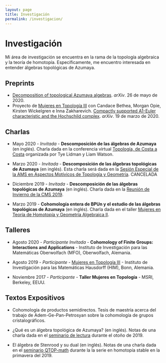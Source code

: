 ```yaml
---
layout: page
title: Investigación
permalink: /investigacion/
---
```


# Investigación

Mi área de investigación se encuentra en la rama de la topología algebraica y la teoría de homotopía. Específicamente, me encuentro interesada en entender álgebras topológicas de Azumaya.

## Preprints
* [Decomposition of topological Azumaya algebras](https://arxiv.org/abs/2005.13081). _arXiv_. 26 de mayo de 2020.
* Proyecto de [Mujeres en Topología III](https://awmadvance.org/research-networks/wit/) con Candace Bethea, Morgan Opie, Kirsten Wickelgren e Inna Zakharevich. [Compactly supported A1-Euler characteristic and the Hochschild complex](https://arxiv.org/abs/2003.09457). _arXiv_. 19 de marzo de 2020.

## Charlas
* Mayo 2020 - _Invitada_ - **Descomposición de las álgebras de Azumaya** (en inglés). Charla dada en la conferencia virtual [Topología, de Costa a Costa](http://www.math.ubc.ca/~liam/Virtual/) organizada por Tye Lidman y Liam Watson.

* Marzo 2020 - _Invitada_ - **Descomposición de las álgebras topológicas de Azumaya** (en inglés). Esta charla será dada en la [Sesión Especial de la AMS en Aspectos Motívicos de Topología y Geometría](http://www.ams.org/meetings/sectional/2273_program_ss16.html). CANCELADA

* Diciembre 2019 - _Invitada_ - **Descomposición de las álgebras topológicas de Azumaya** (en inglés). Charla dada en la [Reunión de Invierno de la CMS 2019](https://www2.cms.math.ca/Events/winter19/sessions_scientific#top).

* Marzo 2019 - **Cohomología entera de BPUn y el estudio de las álgebras topológicas de Azumaya** (en inglés). Charla dada en el taller [Mujeres en Teoría de Homotopía y Geometría Algebraica II](http://www.ub.edu/topologia/jcirici/WHTAG2/index.html).

## Talleres
* Agosto 2020 - _Participante Invitada_ - **Cohomology of Finite Groups: Interactions and Applications** - Instituto de Investigación para las Matemáticas Oberwolfach (MFO), Oberwolfach, Alemania.

* Agosto 2019 - _Participante_ - [Mujeres en Topología III](https://www.him.uni-bonn.de/events/scientific-events/single-scientific-events/women-in-topology-2019/description/) - Instituto de Investigación para las Matemáticas Hausdorff (HIM), Bonn, Alemania.

* Noviembre 2017 - _Participante_ - **Taller Mujeres en Topología** - MSRI, Berkeley, EEUU.

## Textos Expositivos
* Cohomología de productos semidirectos. Tesis de maestría acerca del trabajo de Adem-Ge-Pan-Petrosyan sobre la cohomología de grupos cristalográficos.

* ¿Qué es un álgebra topológica de Azumaya? (en inglés). Notas de una charla dada en el [seminario de lectura](http://tq-ubc.herokuapp.com/topwiki/published/HomePage) durante el otoño de 2019.

* El álgebra de Stenrood y su dual (en inglés). Notas de una charla dada en el [seminario QTOP-math](http://tq-ubc.herokuapp.com/tqcwiki/published/QTOP-math) durante la la serie en homotopía stable en la primavera del 2019.
